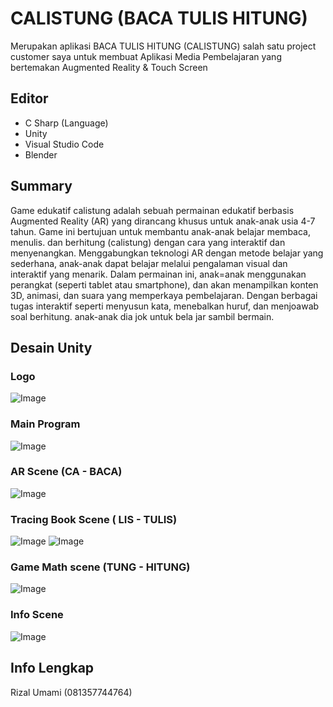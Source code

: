 # CALISTUNG (BACA TULIS HITUNG)
Merupakan aplikasi BACA TULIS HITUNG (CALISTUNG) salah satu project customer saya untuk membuat Aplikasi Media Pembelajaran yang bertemakan Augmented Reality & Touch Screen

## Editor
- C Sharp (Language)
- Unity
- Visual Studio Code
- Blender 

## Summary
Game edukatif calistung adalah sebuah permainan edukatif berbasis Augmented Reality (AR) yang dirancang khusus untuk anak-anak usia 4-7 tahun. Game ini bertujuan untuk membantu anak-anak belajar membaca, menulis. dan berhitung (calistung) dengan cara yang interaktif dan menyenangkan. Menggabungkan teknologi AR dengan metode belajar yang sederhana, anak-anak dapat belajar melalui pengalaman visual dan interaktif yang menarik. Dalam permainan ini, anak=anak menggunakan perangkat (seperti tablet atau smartphone), dan akan menampilkan konten 3D, animasi, dan suara yang memperkaya pembelajaran. Dengan berbagai tugas interaktif seperti menyusun kata, menebalkan huruf, dan menjoawab soal berhitung. anak-anak dia jok untuk bela jar sambil bermain.

## Desain Unity
### Logo
![Image](https://github.com/user-attachments/assets/992b4f32-a9a0-4d56-92a9-531634b464d7)
### Main Program
![Image](https://github.com/user-attachments/assets/2f4ee4a1-18ff-479e-95cc-908e32b45068)
### AR Scene (CA - BACA)
![Image](https://github.com/user-attachments/assets/b8063804-cc4c-4966-9417-f7cb28d659a5)
### Tracing Book Scene ( LIS - TULIS)
![Image](https://github.com/user-attachments/assets/44cf211b-8d83-4245-8e27-e6c81027da8e)
![Image](https://github.com/user-attachments/assets/03fd99c9-c8b3-4ebb-9ca8-e038eb58b6f5)
### Game Math scene (TUNG - HITUNG)
![Image](https://github.com/user-attachments/assets/9738d216-a779-428b-94b7-77d090747c0e)
### Info Scene 
![Image](https://github.com/user-attachments/assets/7bf86ff0-8ca2-4bec-bb5a-cbed1fa410fe)

## Info Lengkap
Rizal Umami (081357744764)


